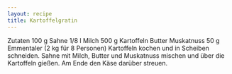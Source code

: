 ```yaml
---
layout: recipe
title: Kartoffelgratin
---
```


Zutaten
100 g Sahne
1/8 l Milch
500 g Kartoffeln
Butter
Muskatnuss
50 g Emmentaler
(2 kg für 8 Personen)
Kartoffeln kochen und in Scheiben schneiden. Sahne mit Milch, Butter und Muskatnuss mischen und über die Kartoffeln gießen. Am Ende den Käse darüber streuen.
